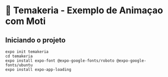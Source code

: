 # 🍣 Temakeria - Exemplo de Animaçao com Moti

## Iniciando o projeto

```
expo init temakeria
cd temakeria
expo install expo-font @expo-google-fonts/roboto @expo-google-fonts/ubuntu
expo install expo-app-loading
```